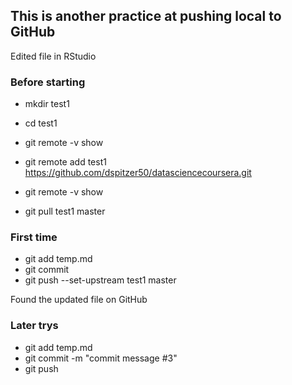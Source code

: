 
## This is another practice at pushing local to GitHub

Edited file in RStudio

### Before starting
* mkdir test1
* cd test1

* git remote -v show
* git remote add test1 https://github.com/dspitzer50/datasciencecoursera.git
* git remote -v show
* git pull test1 master


### First time

* git add temp.md
* git commit
* git push --set-upstream test1 master

Found the updated file on GitHub

### Later trys
* git add temp.md
* git commit -m "commit message #3"
* git push 

